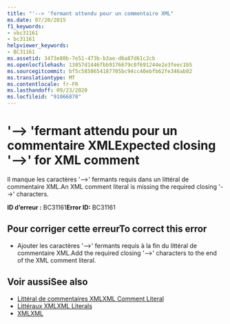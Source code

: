 ```yaml
---
title: "'--> 'fermant attendu pour un commentaire XML"
ms.date: 07/20/2015
f1_keywords:
- vbc31161
- bc31161
helpviewer_keywords:
- BC31161
ms.assetid: 3473e80b-7e51-473b-b3ae-d6a87d61c2cb
ms.openlocfilehash: 13857d1446fbb9176679c0f691244e2e3feec1b5
ms.sourcegitcommit: bf5c5850654187705bc94cc40ebfb62fe346ab02
ms.translationtype: MT
ms.contentlocale: fr-FR
ms.lasthandoff: 09/23/2020
ms.locfileid: "91066878"
---
```

# <a name="expected-closing----for-xml-comment"></a><span data-ttu-id="81ae5-102">'--> 'fermant attendu pour un commentaire XML</span><span class="sxs-lookup"><span data-stu-id="81ae5-102">Expected closing '-->' for XML comment</span></span>

<span data-ttu-id="81ae5-103">Il manque les caractères '-->' fermants requis dans un littéral de commentaire XML.</span><span class="sxs-lookup"><span data-stu-id="81ae5-103">An XML comment literal is missing the required closing '-->' characters.</span></span>  
  
 <span data-ttu-id="81ae5-104">**ID d’erreur :** BC31161</span><span class="sxs-lookup"><span data-stu-id="81ae5-104">**Error ID:** BC31161</span></span>  
  
## <a name="to-correct-this-error"></a><span data-ttu-id="81ae5-105">Pour corriger cette erreur</span><span class="sxs-lookup"><span data-stu-id="81ae5-105">To correct this error</span></span>  
  
- <span data-ttu-id="81ae5-106">Ajouter les caractères '-->' fermants requis à la fin du littéral de commentaire XML.</span><span class="sxs-lookup"><span data-stu-id="81ae5-106">Add the required closing '-->' characters to the end of the XML comment literal.</span></span>  
  
## <a name="see-also"></a><span data-ttu-id="81ae5-107">Voir aussi</span><span class="sxs-lookup"><span data-stu-id="81ae5-107">See also</span></span>

- [<span data-ttu-id="81ae5-108">Littéral de commentaires XML</span><span class="sxs-lookup"><span data-stu-id="81ae5-108">XML Comment Literal</span></span>](../language-reference/xml-literals/xml-comment-literal.md)
- [<span data-ttu-id="81ae5-109">Littéraux XML</span><span class="sxs-lookup"><span data-stu-id="81ae5-109">XML Literals</span></span>](../language-reference/xml-literals/index.md)
- [<span data-ttu-id="81ae5-110">XML</span><span class="sxs-lookup"><span data-stu-id="81ae5-110">XML</span></span>](../programming-guide/language-features/xml/index.md)
